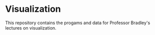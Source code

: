 # Visualization

This repository contains the progams and data for Professor Bradley's lectures on visualization.
